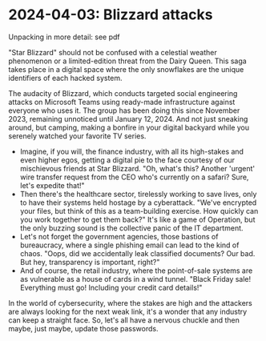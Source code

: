 # 2024-04-03: Blizzard attacks

Unpacking in more detail: see pdf

"Star Blizzard" should not be confused with a celestial weather phenomenon or a limited-edition threat from the Dairy Queen. This saga takes place in a digital space where the only snowflakes are the unique identifiers of each hacked system.

The audacity of Blizzard, which conducts targeted social engineering attacks on Microsoft Teams using ready-made infrastructure against everyone who uses it. The group has been doing this since November 2023, remaining unnoticed until January 12, 2024. And not just sneaking around, but camping, making a bonfire in your digital backyard while you serenely watched your favorite TV series.

 * Imagine, if you will, the finance industry, with all its high-stakes and even higher egos, getting a digital pie to the face courtesy of our mischievous friends at Star Blizzard. "Oh, what's this? Another 'urgent' wire transfer request from the CEO who's currently on a safari? Sure, let's expedite that!" 
 * Then there's the healthcare sector, tirelessly working to save lives, only to have their systems held hostage by a cyberattack. "We've encrypted your files, but think of this as a team-building exercise. How quickly can you work together to get them back?" It's like a game of Operation, but the only buzzing sound is the collective panic of the IT department.
 * Let's not forget the government agencies, those bastions of bureaucracy, where a single phishing email can lead to the kind of chaos. "Oops, did we accidentally leak classified documents? Our bad. But hey, transparency is important, right?"
 * And of course, the retail industry, where the point-of-sale systems are as vulnerable as a house of cards in a wind tunnel. "Black Friday sale! Everything must go! Including your credit card details!"

In the world of cybersecurity, where the stakes are high and the attackers are always looking for the next weak link, it's a wonder that any industry can keep a straight face.  So, let's all have a nervous chuckle and then maybe, just maybe, update those passwords.

